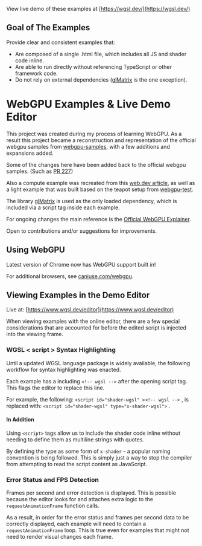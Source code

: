 View live demo of these examples at [https://wgsl.dev/](https://wgsl.dev/)

## Goal of The Examples

Provide clear and consistent examples that:

- Are composed of a single .html file, which includes all JS and shader code inline.
- Are able to run directly without referencing TypeScript or other framework code.
- Do not rely on external dependencies ([glMatrix](https://github.com/toji/gl-matrix) is the one exception).



# WebGPU Examples & Live Demo Editor

This project was created during my process of learning WebGPU.
As a result this project became a reconstruction and representation of the official webgpu samples from [webgpu-samples](https://webgpu.github.io/webgpu-samples/), with a few additions and expansions added.

Some of the changes here have been added back to the official webgpu samples. (Such as [PR 227](https://github.com/webgpu/webgpu-samples/pull/227))


Also a compute example was recreated from this [web.dev article](https://web.dev/gpu-compute/), as well as a light example that was built based on the teapot setup from [webgpu-test](https://github.com/cx20/webgpu-test).

The library [glMatrix](https://github.com/toji/gl-matrix) is used as the only loaded dependency, which is included via a script tag inside each example. 

For ongoing changes the main reference is the [Official WebGPU Explainer](https://gpuweb.github.io/gpuweb/explainer/).

Open to contributions and/or suggestions for improvements.



## Using WebGPU

Latest version of Chrome now has WebGPU support built in!

For additional browsers, see [caniuse.com/webgpu](%28https://caniuse.com/webgpu%29).


## Viewing Examples in the Demo Editor

Live at: [https://www.wgsl.dev/editor](https://www.wgsl.dev/editor)

When viewing examples with the online editor, there are a few special considerations that are accounted for before the edited script is injected into the viewing frame.


### WGSL < script > Syntax Highlighting

Until a updated WGSL language package is widely available, the following workflow for syntax highlighting was enacted.

Each example has a including `<!-- wgsl -->` after the opening script tag.
This flags the editor to replace this line.

For example, the following: `<script id="shader-wgsl" ><!-- wgsl -->` ,
is replaced with: `<script id="shader-wgsl" type="x-shader-wgsl">` .


#### In Addition

Using `<script>` tags allow us to include the shader code inline without needing to define them as multiline strings with quotes. 

By defining the type as some form of `x-shader` - a popular naming convention is being followed.
This is simply just a way to stop the compiler from attempting to read the script content as JavaScript.


### Error Status and FPS Detection

Frames per second and error detection is displayed.
This is possible because the editor looks for and attaches extra logic to the `requestAnimationFrame` function calls.

As a result, in order for the error status and frames per second data to be correctly displayed, each example will need to contain a `requestAnimationFrame` loop. This is true even for examples that might not need to render visual changes each frame. 
